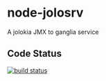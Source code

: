 node-jolosrv
=======

A jolokia JMX to ganglia service

## Code Status

[![build status](https://secure.travis-ci.org/seryl/node-jolosrv.png)](http://travis-ci.org/seryl/node-jolosrv)
